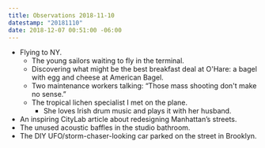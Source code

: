 ```yaml
---
title: Observations 2018-11-10
datestamp: "20181110"
date: 2018-12-07 00:51:00 -06:00
---
```


- Flying to NY.
	- The young sailors waiting to fly in the terminal.
	- Discovering what might be the best breakfast deal at O'Hare: a bagel with egg and cheese at American Bagel.
	- Two maintenance workers talking: “Those mass shooting don't make no sense.”
	- The tropical lichen specialist I met on the plane.
		- She loves Irish drum music and plays it with her husband.
- An inspiring CityLab article about redesigning Manhattan’s streets.
- The unused acoustic baffles in the studio bathroom.
- The DIY UFO/storm-chaser-looking car parked on the street in Brooklyn.
